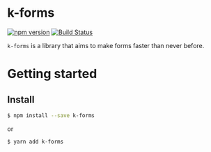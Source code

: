 # k-forms

[![npm version](https://img.shields.io/npm/v/k-forms.svg)](https://www.npmjs.com/package/k-forms)
[![Build Status](https://travis-ci.org/krzysztofpniak/k-forms.svg?branch=master)](https://travis-ci.org/krzysztofpniak/k-forms)

`k-forms` is a library that aims to make forms faster than never before.

# Getting started

## Install

```sh
$ npm install --save k-forms
```
or

```sh
$ yarn add k-forms
```
